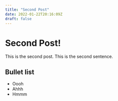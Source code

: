 ```yaml
---
title: "Second Post"
date: 2022-01-22T20:16:09Z
draft: false
---
```


# Second Post!

This is the second post. This is the second sentence.

## Bullet list

- Oooh
- Ahhh
- Hmmm